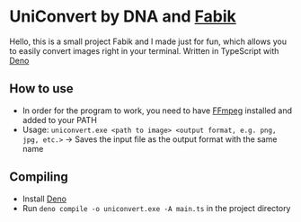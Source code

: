 # UniConvert by DNA and [Fabik](https://github.com/LegendFabix)
Hello,
this is a small project Fabik and I made just for fun, which allows you to easily convert images right in your terminal. Written in TypeScript with [Deno](https://deno.land/)

## How to use
- In order for the program to work, you need to have [FFmpeg](https://ffmpeg.org/) installed and added to your PATH
- Usage: `uniconvert.exe <path to image> <output format, e.g. png, jpg, etc.>` -> Saves the input file as the output format with the same name

## Compiling
- Install [Deno](https://deno.land/)
- Run `deno compile -o uniconvert.exe -A main.ts` in the project directory